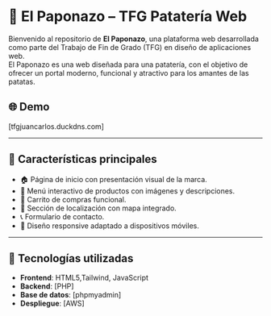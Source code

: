 # 🥔 El Paponazo – TFG Patatería Web

Bienvenido al repositorio de **El Paponazo**, una plataforma web desarrollada como parte del Trabajo de Fin de Grado (TFG) en diseño de aplicaciones web.  
El Paponazo es una web diseñada para una patatería, con el objetivo de ofrecer un portal moderno, funcional y atractivo para los amantes de las patatas.

## 🌐 Demo
[tfgjuancarlos.duckdns.com]

---

## 📌 Características principales

- 🏠 Página de inicio con presentación visual de la marca.
- 🍟 Menú interactivo de productos con imágenes y descripciones.
- 🛒 Carrito de compras funcional.
- 📍 Sección de localización con mapa integrado.
- 📞 Formulario de contacto.
- 📱 Diseño responsive adaptado a dispositivos móviles.

---

## 🧱 Tecnologías utilizadas

- **Frontend**: HTML5,Tailwind, JavaScript
- **Backend**: [PHP]
- **Base de datos**: [phpmyadmin]
- **Despliegue**: [AWS]
